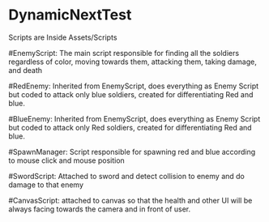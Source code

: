 # DynamicNextTest
Scripts are Inside Assets/Scripts

#EnemyScript: 
The main script responsible for finding all the soldiers regardless of color, moving towards them, attacking them, taking damage, and death

#RedEnemy: 
Inherited from EnemyScript, does everything as Enemy Script but coded to attack only blue soldiers, created for differentiating Red and blue. 

#BlueEnemy: 
Inherited from EnemyScript, does everything as Enemy Script but coded to attack only Red soldiers, created for differentiating Red and blue.

#SpawnManager:
Script responsible for spawning red and blue according to mouse click and mouse position

#SwordScript:
Attached to sword and detect collision to enemy and do damage to that enemy

#CanvasScript:
attached to canvas so that the health and other UI will be always facing towards the camera and in front of user.

